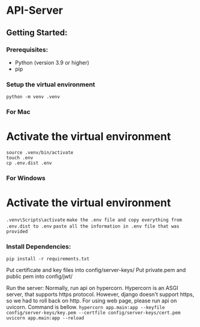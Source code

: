 # API-Server

## Getting Started:
### Prerequisites:
- Python (version 3.9 or higher)
- pip

### Setup the virtual environment

`python -m venv .venv`

### For Mac
# Activate the virtual environment
`source .venv/bin/activate`   
`touch .env`  
`cp .env.dist .env`

### For Windows
# Activate the virtual environment
`.venv\Scripts\activate`
`make the .env file and copy everything from .env.dist to .env`
`paste all the information in .env file that was provided`

### Install Dependencies:
`pip install -r requirements.txt`

Put certificate and key files into config/server-keys/
Put private.pem and public pem into config/jwt/

Run the server:
Normally, run api on hypercorn. Hypercorn is an ASGI server, that supports https protocol. However, django doesn't support https, so we had to roll back on http. For using web page, please run api on uvicorn. Command is bellow.
`hypercorn app.main:app --keyfile config/server-keys/key.pem --certfile config/server-keys/cert.pem`
`uvicorn app.main:app --reload`
